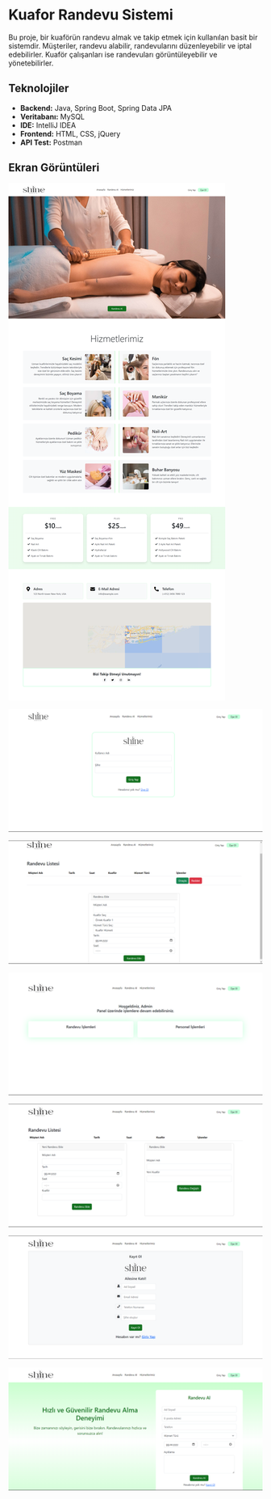 # Kuafor Randevu Sistemi

Bu proje, bir kuaförün randevu almak ve takip etmek için kullanılan basit bir sistemdir. Müşteriler, randevu alabilir, randevularını düzenleyebilir ve iptal edebilirler. Kuaför çalışanları ise randevuları görüntüleyebilir ve yönetebilirler.

## Teknolojiler

- **Backend:** Java, Spring Boot, Spring Data JPA
- **Veritabanı:** MySQL
- **IDE:** IntelliJ IDEA
- **Frontend:** HTML, CSS, jQuery
- **API Test:** Postman

## Ekran Görüntüleri

![Ana Sayfa](images/main_page.png)

![Giriş Sayfası](images/login_page.png)

![Randevu Ekleme Sayfası](images/randevu_add.png)

![Seçilen Kişi Sayfası](images/selected_person_page.png)

![Randevu Sayfası](images/randevu_page.png)

![Kayıt Sayfası](images/register_page.png)

![Randevu Görüntüleme Sayfası](images/get_randevu.png)
